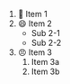 1. :tada: Item 1
2. :smile: Item 2
   * Sub 2-1
   * Sub 2-2
3. :angry: Item 3
   1. Item 3a
   2. Item 3b
